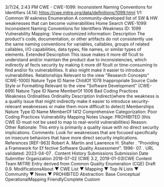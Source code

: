 3/7/24, 2:43 PM CWE - CWE-1099: Inconsistent Naming Conventions for Identiﬁers (4.14)
https://cwe.mitre.org/data/deﬁnitions/1099.html 1/1
Common W eakness Enumeration
A community-developed list of SW & HW weaknesses that can become
vulnerabilities
Home Search
CWE-1099: Inconsistent Naming Conventions for Identifiers
Weakness ID: 1099
Vulnerability Mapping: 
View customized information:
 Description
The product's code, documentation, or other artifacts do not consistently use the same naming conventions for variables, callables,
groups of related callables, I/O capabilities, data types, file names, or similar types of elements.
 Extended Description
This issue makes it more dif ficult to understand and/or maintain the product due to inconsistencies, which indirectly af fects security by
making it more dif ficult or time-consuming to find and/or fix vulnerabilities. It also might make it easier to introduce vulnerabilities.
 Relationships
 Relevant to the view "Research Concepts" (CWE-1000)
Nature Type ID Name
ChildOf 1078 Inappropriate Source Code Style or Formatting
 Relevant to the view "Software Development" (CWE-699)
Nature Type ID Name
MemberOf 1006 Bad Coding Practices
 Weakness Ordinalities
Ordinality Description
Indirect(where the weakness is a quality issue that might indirectly make it easier to introduce security-relevant weaknesses or make
them more difficult to detect)
 Memberships
Nature Type ID Name
MemberOf 1412 Comprehensive Categorization: Poor Coding Practices
 Vulnerability Mapping Notes
Usage: PROHIBITED (this CWE ID must not be used to map to real-world vulnerabilities)
Reason: Other
Rationale:
This entry is primarily a quality issue with no direct security implications.
Comments:
Look for weaknesses that are focused specifically on insecure behaviors that have more direct security implications.
 References
[REF-963] Robert A. Martin and Lawrence H. Shafer . "Providing a Framework for Ef fective Software Quality Assessment". 1996-
07.
. URL validated: 2023-04-07 .
 Content History
 Submissions
Submission Date Submitter Organization
2018-07-02
(CWE 3.2, 2019-01-03)CWE Content Team MITRE
Entry derived from Common Quality Enumeration (CQE) Draft 0.9.
 ModificationsAbout ▼ CWE List ▼ Mapping ▼ Top-N Lists ▼ Community ▼ News ▼
PROHIBITED
Abstraction: Base
Conceptual OperationalMapping
FriendlyComplete Custom
